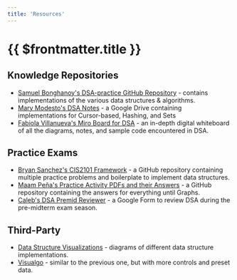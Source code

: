 ```yaml
---
title: 'Resources'
---
```


# {{ $frontmatter.title }}

## Knowledge Repositories

- [Samuel Bonghanoy's DSA-practice GitHub Repository](https://github.com/Samuel-Bonghanoy/DSA-practice/tree/master/DSA) - contains implementations of the various data structures & algorithms.
- [Mary Modesto's DSA Notes](https://drive.google.com/drive/folders/1oftaWQGD4w5fsqUk4RhQDhCLXWLglZc7?usp=sharing) - a Google Drive containing implementations for Cursor-based, Hashing, and Sets
- [Fabiola Villanueva's Miro Board for DSA](https://miro.com/app/board/uXjVKGSc5oY=/?share_link_id=442891376991) - an in-depth digital whiteboard of all the diagrams, notes, and sample code encountered in DSA.

## Practice Exams

- [Bryan Sanchez's CIS2101 Framework](https://github.com/0-BSCode/cis-2101-framework) - a GitHub repository containing multiple practice problems and boilerplate to implement data structures.
- [Maam Peña's Practice Activity PDFs and their Answers](https://github.com/Luzefiru/academic-code/tree/main/CIS2101) - a GitHub repository containing the answers for everything until Graphs.
- [Caleb's DSA Premid Reviewer](https://docs.google.com/forms/d/e/1FAIpQLSf7JQI51Q9roGR0hG73-6tmrMeEGGQWXNP5GRT0SOpWhwaCfA/viewform) - a Google Form to review DSA during the pre-midterm exam season.

## Third-Party

- [Data Structure Visualizations](https://www.cs.usfca.edu/~galles/visualization/Algorithms.html) - diagrams of different data structure implementations.
- [Visualgo](https://visualgo.net/en) - similar to the previous one, but with more controls and preset data.
